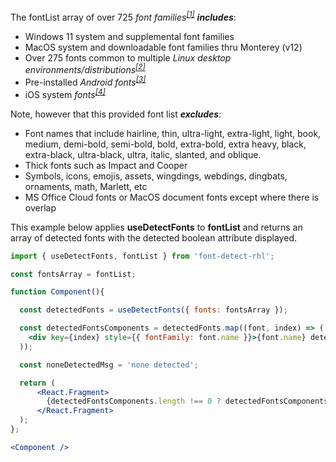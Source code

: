 <!-- # fontList -->
The fontList array of over 725 *font families<sup>[[1]](#f1)</sup>* ***includes***:
* Windows 11 system and supplemental font families
* MacOS system and downloadable font families thru Monterey (v12)
* Over 275 fonts common to multiple *Linux desktop environments/distributions<sup>[[2]](#f2)</sup>*
* Pre-installed *Android fonts<sup>[[3]](#f3)</sup>*
* iOS system *fonts<sup>[[4]](#f4)</sup>*

Note, however that this provided font list ***excludes***:
* Font names that include hairline, thin, ultra-light, extra-light, light, book, medium, demi-bold, semi-bold, bold, extra-bold, extra heavy, black, extra-black, ultra-black, ultra, italic, slanted, and oblique.
* Thick fonts such as Impact and Cooper
* Symbols, icons, emojis, assets, wingdings, webdings, dingbats, ornaments, math, Marlett, etc
* MS Office Cloud fonts or MacOS document fonts except where there is overlap

This example below applies **useDetectFonts** to **fontList** and returns an array of detected fonts with the detected boolean attribute displayed.
```jsx
import { useDetectFonts, fontList } from 'font-detect-rhl';

const fontsArray = fontList;

function Component(){

  const detectedFonts = useDetectFonts({ fonts: fontsArray });

  const detectedFontsComponents = detectedFonts.map((font, index) => (
    <div key={index} style={{ fontFamily: font.name }}>{font.name} detected: {font.detected.toString()}</div>
  ));

  const noneDetectedMsg = 'none detected';

  return (
      <React.Fragment>
        {detectedFontsComponents.length !== 0 ? detectedFontsComponents : noneDetectedMsg}
      </React.Fragment>
  );
};

<Component />
```
